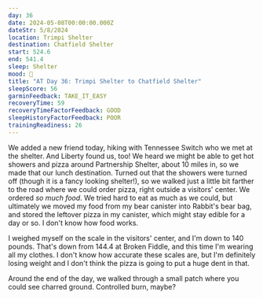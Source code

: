 ```yaml
---
day: 36
date: 2024-05-08T00:00:00.000Z
dateStr: 5/8/2024
location: Trimpi Shelter
destination: Chatfield Shelter
start: 524.6
end: 541.4
sleep: Shelter
mood: 🙂
title: "AT Day 36: Trimpi Shelter to Chatfield Shelter"
sleepScore: 56
garminFeedback: TAKE_IT_EASY
recoveryTime: 59
recoveryTimeFactorFeedback: GOOD
sleepHistoryFactorFeedback: POOR
trainingReadiness: 26
---
```

We added a new friend today, hiking with Tennessee Switch who we met at the shelter. And Liberty found us, too! We heard we might be able to get hot showers and pizza around Partnership Shelter, about 10 miles in, so we made that our lunch destination. Turned out that the showers were turned off (though it is a fancy looking shelter!), so we walked just a little bit farther to the road where we could order pizza, right outside a visitors' center. We ordered *so much food*. We tried hard to eat as much as we could, but ultimately we moved my food from my bear canister into Rabbit's bear bag, and stored the leftover pizza in my canister, which might stay edible for a day or so. I don't know how food works.

I weighed myself on the scale in the visitors' center, and I'm down to 140 pounds. That's down from 144.4 at Broken Fiddle, and this time I'm wearing all my clothes. I don't know how accurate these scales are, but I'm definitely losing weight and I don't think the pizza is going to put a huge dent in that.

Around the end of the day, we walked through a small patch where you could see charred ground. Controlled burn, maybe?
